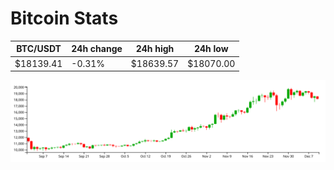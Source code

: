 # Bitcoin Stats

BTC/USDT|24h change|24h high|24h low|
|---|---|---|---|
|$18139.41|-0.31%|$18639.57|$18070.00|

<img src="./chart.svg">
